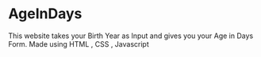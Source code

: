 # AgeInDays
This website takes your Birth Year as Input and gives you your Age in Days Form. Made using HTML , CSS , Javascript
